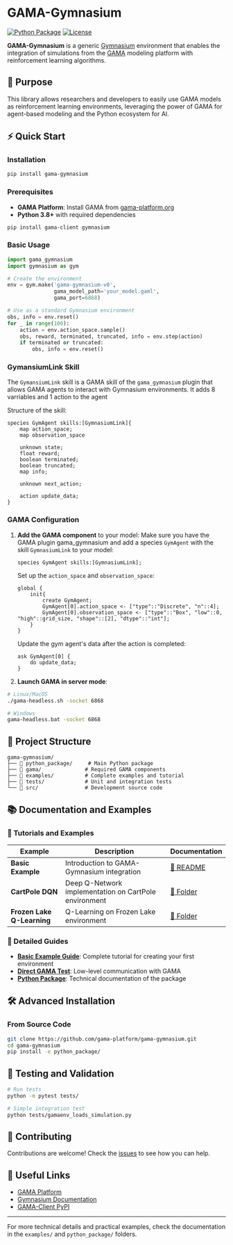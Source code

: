 # GAMA-Gymnasium

[![Python Package](https://img.shields.io/pypi/v/gama-gymnasium)](https://pypi.org/project/gama-gymnasium/)
[![License](https://img.shields.io/github/license/gama-platform/gama-gymnasium)](LICENSE)

**GAMA-Gymnasium** is a generic [Gymnasium](https://gymnasium.farama.org/) environment that enables the integration of simulations from the [GAMA](https://gama-platform.org/) modeling platform with reinforcement learning algorithms.

## 🎯 Purpose

This library allows researchers and developers to easily use GAMA models as reinforcement learning environments, leveraging the power of GAMA for agent-based modeling and the Python ecosystem for AI.

## ⚡ Quick Start

### Installation

```bash
pip install gama-gymnasium
```

### Prerequisites

- **GAMA Platform**: Install GAMA from [gama-platform.org](https://gama-platform.org/download)
- **Python 3.8+** with required dependencies

```bash
pip install gama-client gymnasium
```

### Basic Usage

```python
import gama_gymnasium
import gymnasium as gym

# Create the environment
env = gym.make('gama-gymnasium-v0', 
               gama_model_path='your_model.gaml',
               gama_port=6868)

# Use as a standard Gymnasium environment
obs, info = env.reset()
for _ in range(100):
    action = env.action_space.sample()
    obs, reward, terminated, truncated, info = env.step(action)
    if terminated or truncated:
        obs, info = env.reset()
```

### GymansiumLink Skill

The `GymansiumLink` skill is a GAMA skill of the `gama_gymnasium` plugin that allows GAMA agents to interact with Gymnasium environments. It adds 8 varriables and 1 action to the agent

Structure of the skill:

```gaml
species GymAgent skills:[GymnasiumLink]{
    map action_space;
    map observation_space

    unknown state;
    float reward;
    boolean terminated;
    boolean truncated;
    map info;

    unknown next_action;

    action update_data;
}
```

### GAMA Configuration

1. **Add the GAMA component** to your model:
    Make sure you have the GAMA plugin gama_gymnasium and add a species `GymAgent` with the skill `GymnasiumLink` to your model:

    ```gaml
    species GymAgent skills:[GymnasiumLink];
    ```

    Set up the `action_space` and `observation_space`:

    ```gaml
    global {
        init{
            create GymAgent;
            GymAgent[0].action_space <- ["type"::"Discrete", "n"::4];
            GymAgent[0].observation_space <- ["type"::"Box", "low"::0, "high"::grid_size, "shape"::[2], "dtype"::"int"];
        }
    }
    ```

    Update the gym agent's data after the action is completed:

    ```gaml
    ask GymAgent[0] {
        do update_data;
    }
    ```

2. **Launch GAMA in server mode**:

```bash
# Linux/MacOS
./gama-headless.sh -socket 6868

# Windows
gama-headless.bat -socket 6868
```

## 📁 Project Structure

```text
gama-gymnasium/
├── 📁 python_package/     # Main Python package
├── 📁 gama/              # Required GAMA components
├── 📁 examples/          # Complete examples and tutorial
├── 📁 tests/             # Unit and integration tests
└── 📁 src/               # Development source code
```

## 📚 Documentation and Examples

### 🚀 Tutorials and Examples

| Example                          | Description                                           | Documentation                                 |
| -------------------------------- | ----------------------------------------------------- | --------------------------------------------- |
| **Basic Example**          | Introduction to GAMA-Gymnasium integration            | [📖 README](examples/basic_example/README.md)    |
| **CartPole DQN**           | Deep Q-Network implementation on CartPole environment | [📁 Folder](examples/cartpole%20DQN/)            |
| **Frozen Lake Q-Learning** | Q-Learning on Frozen Lake environment                 | [📁 Folder](examples/frozen%20lake%20QLearning/) |

### 📖 Detailed Guides

- **[Basic Example Guide](examples/basic_example/README.md)**: Complete tutorial for creating your first environment
- **[Direct GAMA Test](examples/basic_example/README_basic_test.md)**: Low-level communication with GAMA
- **[Python Package](python_package/README.md)**: Technical documentation of the package

## 🛠 Advanced Installation

### From Source Code

```bash
git clone https://github.com/gama-platform/gama-gymnasium.git
cd gama-gymnasium
pip install -e python_package/
```

## 🧪 Testing and Validation

```bash
# Run tests
python -m pytest tests/

# Simple integration test
python tests/gamaenv_loads_simulation.py
```

## 🤝 Contributing

Contributions are welcome! Check the [issues](https://github.com/gama-platform/gama-gymnasium/issues) to see how you can help.

## 🔗 Useful Links

- [GAMA Platform](https://gama-platform.org/)
- [Gymnasium Documentation](https://gymnasium.farama.org/)
- [GAMA-Client PyPI
  ](https://pypi.org/project/gama-client/)

---

For more technical details and practical examples, check the documentation in the `examples/` and `python_package/` folders.
